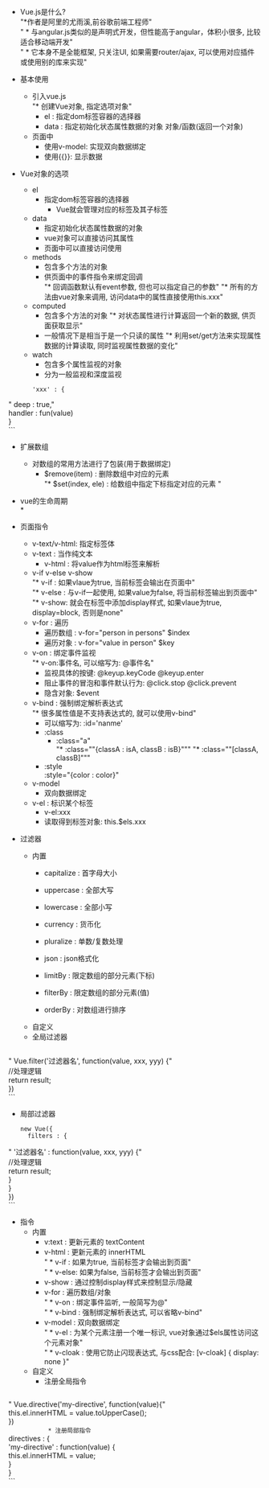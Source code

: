 * Vue.js是什么?			
"*作者是阿里的尤雨溪,前谷歌前端工程师"		
"  * 与angular.js类似的是声明式开发，但性能高于angular，体积小很多, 比较适合移动端开发"			
"  * 它本身不是全能框架, 只关注UI, 如果需要router/ajax, 可以使用对应插件或使用别的库来实现"			
  			
* 基本使用			
	* 引入vue.js		
	"* 创建Vue对象, 指定选项对象"		
		* el : 指定dom标签容器的选择器	
		* data : 指定初始化状态属性数据的对象	
		        对象/函数(返回一个对象)	
	* 页面中		
		* 使用v-model: 实现双向数据绑定	
		* 使用{{}}: 显示数据	
			
* Vue对象的选项			
	* el		
	  * 指定dom标签容器的选择器		
		* Vue就会管理对应的标签及其子标签	
	* data		
		* 指定初始化状态属性数据的对象	
		* vue对象可以直接访问其属性	
		* 页面中可以直接访问使用	
	* methods		
		* 包含多个方法的对象	
		* 供页面中的事件指令来绑定回调	
		"* 回调函数默认有event参数, 但也可以指定自己的参数"	
		"* 所有的方法由vue对象来调用, 访问data中的属性直接使用this.xxx"	
	* computed		
		* 包含多个方法的对象	
		"* 对状态属性进行计算返回一个新的数据, 供页面获取显示"	
		* 一般情况下是相当于是一个只读的属性	
		"* 利用set/get方法来实现属性数据的计算读取, 同时监视属性数据的变化"	
	* watch		
		* 包含多个属性监视的对象	
		* 分为一般监视和深度监视	
      ```			
      'xxx' : {			
"        deep : true,"			
        handler : fun(value)			
      }			
      ```			
			
* 扩展数组			
  * 对数组的常用方法进行了包装(用于数据绑定)			
	* $remove(item) : 删除数组中对应的元素		
	"* $set(index, ele) : 给数组中指定下标指定对应的元素 "		
			
* vue的生命周期			
  * 			
			
			
* 页面指令			
	* v-text/v-html: 指定标签体		
    * v-text : 当作纯文本			
		* v-html : 将value作为html标签来解析	
	* v-if v-else v-show		
		"* v-if : 如果vlaue为true, 当前标签会输出在页面中"	
		"* v-else : 与v-if一起使用, 如果value为false, 将当前标签输出到页面中"	
		"* v-show: 就会在标签中添加display样式, 如果vlaue为true, display=block, 否则是none"	
	* v-for : 遍历		
		* 遍历数组 : v-for="person in persons"   $index	
		* 遍历对象 : v-for="value in person"   $key	
	* v-on : 绑定事件监视		
		"* v-on:事件名, 可以缩写为: @事件名"	
		* 监视具体的按键: @keyup.keyCode   @keyup.enter	
		* 阻止事件的冒泡和事件默认行为: @click.stop   @click.prevent	
		* 隐含对象: $event	
	* v-bind : 强制绑定解析表达式  		
		"* 很多属性值是不支持表达式的, 就可以使用v-bind"	
		* 可以缩写为:  :id='nanme'	
		* :class	
		  * :class="a"	
			"* :class=""{classA : isA, classB : isB}"""
			"* :class=""[classA, classB]"""
		* :style	
			:style="{color : color}"
	* v-model		
		* 双向数据绑定	
	* v-el : 标识某个标签		
		* v-el:xxx	
		* 读取得到标签对象: this.$els.xxx	
			
* 过滤器			
  * 内置			
    * capitalize : 首字母大小			
    * uppercase : 全部大写			
    * lowercase : 全部小写			
    * currency : 货币化			
    * pluralize : 单数/复数处理			
    * json : json格式化			
			
    * limitBy : 限定数组的部分元素(下标)			
    * filterBy : 限定数组的部分元素(值)			
    * orderBy : 对数组进行排序			
  * 自定义			
  * 全局过滤器			
    ```			
"    Vue.filter('过滤器名', function(value, xxx, yyy) {"			
      //处理逻辑			
      return result;			
    })			
    ```			
  * 局部过滤器			
    ```			
    new Vue({			
      filters : {			
"        '过滤器名' : function(value, xxx, yyy) {"			
            //处理逻辑			
            return result;			
        }			
      }			
    })			
    ```			
* 指令			
  * 内置			
    * v:text : 更新元素的 textContent			
    * v-html : 更新元素的 innerHTML			
"    * v-if : 如果为true, 当前标签才会输出到页面"			
"    * v-else: 如果为false, 当前标签才会输出到页面"			
    * v-show : 通过控制display样式来控制显示/隐藏			
    * v-for : 遍历数组/对象			
"    * v-on : 绑定事件监听, 一般简写为@"			
"    * v-bind : 强制绑定解析表达式, 可以省略v-bind"			
    * v-model : 双向数据绑定			
"    * v-el : 为某个元素注册一个唯一标识, vue对象通过$els属性访问这个元素对象"			
"    * v-cloak : 使用它防止闪现表达式, 与css配合: [v-cloak] { display: none }"			
  * 自定义			
    * 注册全局指令			
      ```			
"      Vue.directive('my-directive', function(value){"			
        this.el.innerHTML = value.toUpperCase();			
      })			
      ```			
    * 注册局部指令			
      ```			
      directives : {			
        'my-directive' : function(value) {			
          this.el.innerHTML = value;			
        }			
      }			
      ```			
